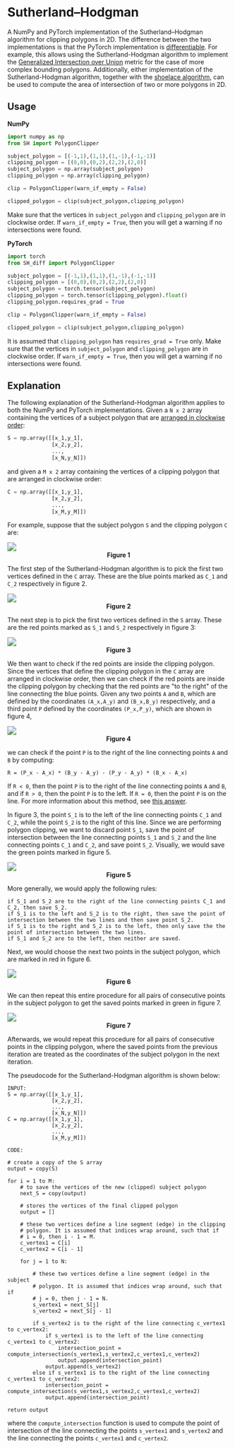 # Sutherland–Hodgman
 A NumPy and PyTorch implementation of the Sutherland–Hodgman algorithm for clipping polygons in 2D. The difference between the two implementations is that the PyTorch implementation is [differentiable](https://en.wikipedia.org/wiki/Automatic_differentiation). For example, this allows using the Sutherland-Hodgman algorithm to implement the [Generalized Intersection over Union](https://openaccess.thecvf.com/content_CVPR_2019/html/Rezatofighi_Generalized_Intersection_Over_Union_A_Metric_and_a_Loss_for_CVPR_2019_paper.html) metric for the case of more complex bounding polygons. Additionally, either implementation of the Sutherland-Hodgman algorithm, together with the [shoelace algorithm](https://en.wikipedia.org/wiki/Shoelace_formula), can be used to compute the area of intersection of two or more polygons in 2D.

## Usage

**NumPy**

```python
import numpy as np
from SH import PolygonClipper

subject_polygon = [(-1,1),(1,1),(1,-1),(-1,-1)]
clipping_polygon = [(0,0),(0,2),(2,2),(2,0)]
subject_polygon = np.array(subject_polygon)
clipping_polygon = np.array(clipping_polygon)

clip = PolygonClipper(warn_if_empty = False)

clipped_polygon = clip(subject_polygon,clipping_polygon)
```

Make sure that the vertices in `subject_polygon` and `clipping_polygon` are in clockwise order. If `warn_if_empty = True`, then you will get a warning if no intersections were found.

 **PyTorch**

```python
import torch
from SH_diff import PolygonClipper

subject_polygon = [(-1,1),(1,1),(1,-1),(-1,-1)]
clipping_polygon = [(0,0),(0,2),(2,2),(2,0)]
subject_polygon = torch.tensor(subject_polygon)
clipping_polygon = torch.tensor(clipping_polygon).float()
clipping_polygon.requires_grad = True

clip = PolygonClipper(warn_if_empty = False)

clipped_polygon = clip(subject_polygon,clipping_polygon)
```

It is assumed that `clipping_polygon` has `requires_grad = True` only. Make sure that the vertices in `subject_polygon` and `clipping_polygon` are in clockwise order. If `warn_if_empty = True`, then you will get a warning if no intersections were found.

## Explanation

The following explanation of the Sutherland-Hodgman algorithm applies to both the NumPy and PyTorch implementations. Given a `N x 2` array containing the vertices of a subject polygon that are [arranged in clockwise order](https://stackoverflow.com/questions/1165647/how-to-determine-if-a-list-of-polygon-points-are-in-clockwise-order/1180256):

```python
S = np.array([[x_1,y_1],
              [x_2,y_2],
              ...,
              [x_N,y_N]])
```

and given a `M x 2` array containing the vertices of a clipping polygon that are arranged in clockwise order:

```python
C = np.array([[x_1,y_1],
              [x_2,y_2],
              ...,
              [x_M,y_M]])
```

For example, suppose that the subject polygon `S` and the clipping polygon `C` are:

<img src="figures/step1.svg" style="zoom:125%;" />

<div style="text-align:center;font-weight:bold"">Figure 1</div>





The first step of the Sutherland-Hodgman algorithm is to pick the first two vertices defined in the `C` array. These are the blue points marked as `C_1` and `C_2` respectively  in figure 2.

<img src="figures/step2.svg" style="zoom:125%;" />

<div style="text-align:center;font-weight:bold"">Figure 2</div>





The next step is to pick the first two vertices defined in the `S` array. These are the red points marked as `S_1` and `S_2` respectively in figure 3:

<img src="figures/step3.svg" style="zoom:125%;" />

<div style="text-align:center;font-weight:bold"">Figure 3</div>





We then want to check if the red points are inside the clipping polygon. Since the vertices that define the clipping polygon in the `C` array are arranged in clockwise order, then we can check if the red points are inside the clipping polygon by checking that the red points are "to the right" of the line connecting the blue points. Given any two points `A` and `B`, which are defined by the coordinates `(A_x,A_y)` and `(B_x,B_y)` respectively, and a third point `P` defined by the coordinates `(P_x,P_y)`, which are shown in figure 4,

<img src="figures/check_inside.svg" style="zoom:125%;" />

<div style="text-align:center;font-weight:bold"">Figure 4</div>





we can check if the point `P` is to the right of the line connecting points `A` and `B` by computing:

```
R = (P_x - A_x) * (B_y - A_y) - (P_y - A_y) * (B_x - A_x)
```

If `R < 0`, then the point `P` is to the right of the line connecting points `A` and `B`, and if `R > 0`, then the point `P` is to the left. If `R = 0`, then the point `P` is on the line. For more information about this method, see [this answer](https://math.stackexchange.com/a/274728/652310).

In figure 3, the point `S_1` is to the left of the line connecting points `C_1` and `C_2`, while the point `S_2` is to the right of this line. Since we are performing polygon clipping, we want to discard point `S_1`, save the point of intersection between the line connecting points `S_1` and `S_2` and the line connecting points `C_1` and `C_2`, and save point `S_2`. Visually, we would save the green points marked in figure 5.

<img src="figures/step4.svg" style="zoom:125%;" />

<div style="text-align:center;font-weight:bold"">Figure 5</div>





More generally, we would apply the following rules:

```
if S_1 and S_2 are to the right of the line connecting points C_1 and C_2, then save S_2.
if S_1 is to the left and S_2 is to the right, then save the point of intersection between the two lines and then save point S_2.
if S_1 is to the right and S_2 is to the left, then only save the the point of intersection between the two lines.
if S_1 and S_2 are to the left, then neither are saved.
```

Next, we would choose the next two points in the subject polygon, which are marked in red in figure 6.

<img src="figures/step5.svg" style="zoom:125%;" />

<div style="text-align:center;font-weight:bold"">Figure 6</div>





We can then repeat this entire procedure for all pairs of consecutive points in the subject polygon to get the saved points marked in green in figure 7.

<img src="figures/step6.svg" style="zoom:125%;" />

<div style="text-align:center;font-weight:bold"">Figure 7</div>





Afterwards, we would repeat this procedure for all pairs of consecutive points in the clipping polygon, where the saved points from the previous iteration are treated as the coordinates of the subject polygon in the next iteration.

The pseudocode for the Sutherland-Hodgman algorithm is shown below:

```
INPUT:
S = np.array([[x_1,y_1],
              [x_2,y_2],
              ...,
              [x_N,y_N]])
C = np.array([[x_1,y_1],
              [x_2,y_2],
              ...,
              [x_M,y_M]])

CODE:

# create a copy of the S array
output = copy(S)

for i = 1 to M:
	# to save the vertices of the new (clipped) subject polygon
    next_S = copy(output)
    
    # stores the vertices of the final clipped polygon
    output = []
    
    # these two vertices define a line segment (edge) in the clipping
    # polygon. It is assumed that indices wrap around, such that if
    # i = 0, then i - 1 = M.
    c_vertex1 = C[i]
    c_vertex2 = C[i - 1]
    
    for j = 1 to N:
    	
    	# these two vertices define a line segment (edge) in the subject
        # polygon. It is assumed that indices wrap around, such that if
        # j = 0, then j - 1 = N.
        s_vertex1 = next_S[j]
        s_vertex2 = next_S[j - 1]
        
        if s_vertex2 is to the right of the line connecting c_vertex1 to c_vertex2:
        	if s_vertex1 is to the left of the line connecting c_vertex1 to c_vertex2:
        		intersection_point = compute_intersection(s_vertex1,s_vertex2,c_vertex1,c_vertex2)
        		output.append(intersection_point)
        	output.append(s_vertex2)
        else if s_vertex1 is to the right of the line connecting c_vertex1 to c_vertex2:
        	intersection_point = compute_intersection(s_vertex1,s_vertex2,c_vertex1,c_vertex2)
        	output.append(intersection_point)

return output
```

where the `compute_intersection` function is used to compute the point of intersection of the line connecting the points `s_vertex1` and `s_vertex2` and the line connecting the points `c_vertex1` and `c_vertex2`.
